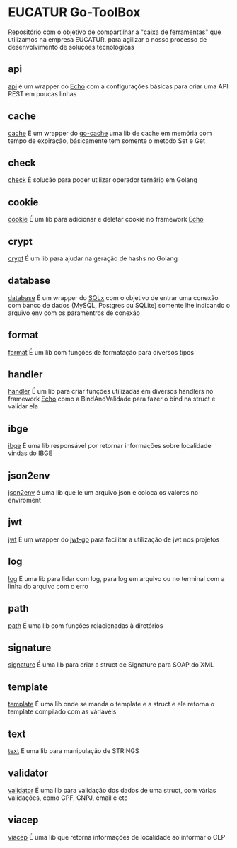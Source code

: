 # EUCATUR Go-ToolBox #
Repositório com o objetivo de compartilhar a "caixa de ferramentas" que utilizamos na empresa EUCATUR, para agilizar o nosso processo de desenvolvimento de soluções tecnológicas

## api ##

[api](https://github.com/eucatur/go-toolbox/tree/master/api) é um wrapper do [Echo](https://github.com/labstack/echo) com a configurações básicas para criar uma API REST em poucas linhas

## cache ##

[cache](https://github.com/eucatur/go-toolbox/tree/master/cache) É um wrapper do [go-cache](https://github.com/patrickmn/go-cache) uma lib de cache em memória com tempo de expiração, básicamente tem somente o metodo Set e Get

## check ##

[check](https://github.com/eucatur/go-toolbox/tree/master/check) É solução para poder utilizar operador ternário em Golang

## cookie ##

[cookie](https://github.com/eucatur/go-toolbox/tree/master/cookie) É um lib para adicionar e deletar cookie no framework [Echo](https://github.com/labstack/echo)

## crypt ##

[crypt](https://github.com/eucatur/go-toolbox/tree/master/crypt) É um lib para ajudar na geração de hashs no Golang

## database ##

[database](https://github.com/eucatur/go-toolbox/tree/master/database) É um wrapper do [SQLx](https://github.com/jmoiron/sqlx) com o objetivo de entrar uma conexão com banco de dados (MySQL, Postgres ou SQLite) somente lhe indicando o arquivo env com os paramentros de conexão

## format ##

[format](https://github.com/eucatur/go-toolbox/tree/master/format) É um lib com funções de formatação para diversos tipos

## handler ##

[handler](https://github.com/eucatur/go-toolbox/tree/master/handler) É um lib para criar funções utilizadas em diversos handlers no framework [Echo](https://github.com/labstack/echo) como a BindAndValidade para fazer o bind na struct e validar ela

## ibge ##
[ibge](https://github.com/eucatur/go-toolbox/tree/master/ibge) É uma lib responsável por retornar informações sobre localidade vindas do IBGE

## json2env ##

[json2env](https://github.com/eucatur/go-toolbox/tree/master/json2env) é uma lib que le um arquivo json e coloca os valores no enviroment

## jwt ##

[jwt](https://github.com/eucatur/go-toolbox/tree/master/jwt) É um wrapper do [jwt-go](https://github.com/dgrijalva/jwt-go) para facilitar a utilização de jwt nos projetos

## log ##

[log](https://github.com/eucatur/go-toolbox/tree/master/log) É uma lib para lidar com log, para log em arquivo ou no terminal com a linha do arquivo com o erro 

## path ##
[path](https://github.com/eucatur/go-toolbox/tree/master/path) É uma lib com funções relacionadas à diretórios

## signature ##
[signature](https://github.com/eucatur/go-toolbox/tree/master/signature) É uma lib para criar a struct de Signature para SOAP do XML

## template ##
[template](https://github.com/eucatur/go-toolbox/tree/master/template) É uma lib onde se manda o template e a struct e ele retorna o template compilado com as váriavéis

## text ##
[text](https://github.com/eucatur/go-toolbox/tree/master/text) É uma lib para manipulação de STRINGS

## validator ##
[validator](https://github.com/eucatur/go-toolbox/tree/master/validator) É uma lib para validação dos dados de uma struct, com várias validações, como CPF, CNPJ, email e etc

## viacep ##
[viacep](https://github.com/eucatur/go-toolbox/tree/master/viacep) É uma lib que retorna informações de localidade ao informar o CEP